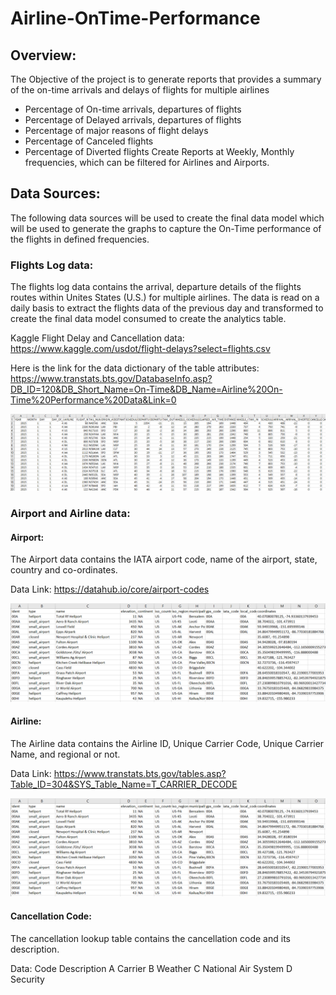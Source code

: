 # Airline-OnTime-Performance

## Overview:

The Objective of the project is to generate reports that provides a summary of the on-time arrivals and delays of flights for multiple airlines
-	Percentage of On-time arrivals, departures of flights
-	Percentage of Delayed arrivals, departures of flights
-	Percentage of major reasons of flight delays
-	Percentage of Canceled flights
-	Percentage of Diverted flights
Create Reports at Weekly, Monthly frequencies, which can be filtered for Airlines and Airports.

## Data Sources:

The following data sources will be used to create the final data model which will be used to generate the graphs to capture the On-Time performance of the flights in defined frequencies.

### Flights Log data:

The flights log data contains the arrival, departure details of the flights routes within Unites States (U.S.) for multiple airlines. The data is read on a daily basis to extract the flights data of the previous day and transformed to create the final data model consumed to create the analytics table.

Kaggle Flight Delay and Cancellation data: 
https://www.kaggle.com/usdot/flight-delays?select=flights.csv

Here is the link for the data dictionary of the table attributes:
https://www.transtats.bts.gov/DatabaseInfo.asp?DB_ID=120&DB_Short_Name=On-Time&DB_Name=Airline%20On-Time%20Performance%20Data&Link=0

![Sample Flight Log Data](Flights_Logdata_small.png)

### Airport and Airline data:

#### Airport:
The Airport data contains the IATA airport code, name of the airport, state, country and co-ordinates.

Data Link:
https://datahub.io/core/airport-codes

![Sample Airport Data](Airport_data.png)

#### Airline:
The Airline data contains the Airline ID, Unique Carrier Code, Unique Carrier Name, and regional or not.

Data Link: 
https://www.transtats.bts.gov/tables.asp?Table_ID=304&SYS_Table_Name=T_CARRIER_DECODE

![Sample Airline Data](Airline_data.png)

#### Cancellation Code:
The cancellation lookup table contains the cancellation code and its description.

Data:
Code	Description
A	    Carrier
B	    Weather
C	    National Air System
D	    Security

